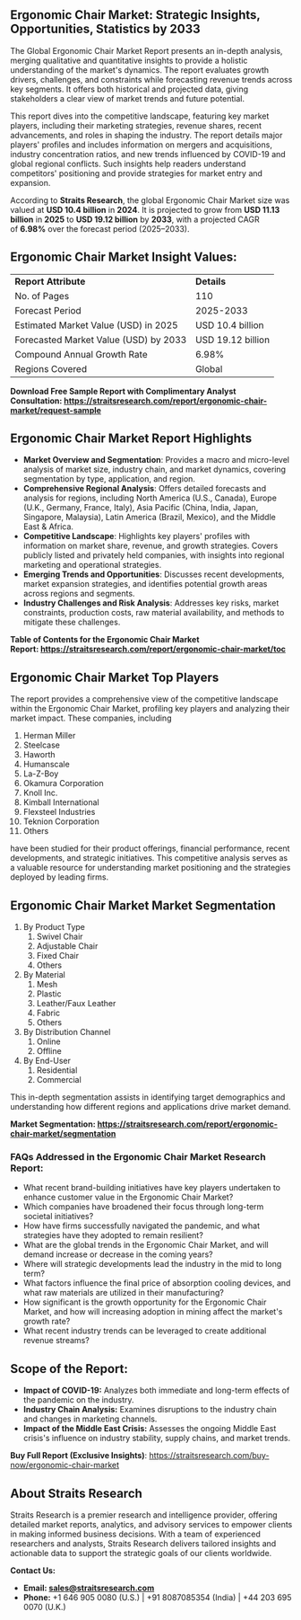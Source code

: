 <p>&nbsp;</p>
<h2>Ergonomic Chair Market: Strategic Insights, Opportunities, Statistics by&nbsp;2033</h2>
<p>The Global Ergonomic Chair Market Report presents an in-depth analysis, merging qualitative and quantitative insights to provide a holistic understanding of the market's dynamics. The report evaluates growth drivers, challenges, and constraints while forecasting revenue trends across key segments. It offers both historical and projected data, giving stakeholders a clear view of market trends and future potential.</p>
<p>This report dives into the competitive landscape, featuring key market players, including their marketing strategies, revenue shares, recent advancements, and roles in shaping the industry. The report details major players' profiles and includes information on mergers and acquisitions, industry concentration ratios, and new trends influenced by COVID-19 and global regional conflicts. Such insights help readers understand competitors' positioning and provide strategies for market entry and expansion.</p>
<p>According to&nbsp;<strong>Straits Research</strong>, the global Ergonomic Chair Market size was valued at&nbsp;<strong>USD 10.4 billion</strong>&nbsp;in&nbsp;<strong>2024</strong>. It is projected&nbsp;to grow from&nbsp;<strong>USD 11.13 billion</strong>&nbsp;in&nbsp;<strong>2025</strong>&nbsp;to&nbsp;<strong>USD 19.12 billion</strong>&nbsp;by&nbsp;<strong>2033</strong>, with a projected CAGR of&nbsp;<strong>6.98%</strong>&nbsp;over the forecast period (2025&ndash;2033).</p>
<h2>Ergonomic Chair Market Insight Values:</h2>
<table>
<tbody>
<tr>
<td><strong>Report Attribute</strong></td>
<td><strong>Details</strong></td>
</tr>
<tr>
<td>No. of Pages</td>
<td>110</td>
</tr>
<tr>
<td>Forecast Period</td>
<td>2025-2033</td>
</tr>
<tr>
<td>Estimated Market Value (USD) in&nbsp;2025</td>
<td>USD 10.4 billion</td>
</tr>
<tr>
<td>Forecasted Market Value (USD) by 2033</td>
<td>USD 19.12 billion</td>
</tr>
<tr>
<td>Compound Annual Growth Rate</td>
<td>6.98%</td>
</tr>
<tr>
<td>Regions Covered</td>
<td>Global</td>
</tr>
</tbody>
</table>
<p><strong>Download Free Sample Report with&nbsp;Complimentary Analyst Consultation:&nbsp;<a href="https://straitsresearch.com/report/ergonomic-chair-market/request-sample">https://straitsresearch.com/report/ergonomic-chair-market/request-sample</a></strong></p>
<h2>Ergonomic Chair Market Report Highlights</h2>
<ul>
<li><strong>Market Overview and Segmentation</strong>: Provides a macro and micro-level analysis of market size, industry chain, and market dynamics, covering segmentation by type, application, and region.</li>
<li><strong>Comprehensive Regional Analysis</strong>: Offers detailed forecasts and analysis for regions, including North America (U.S., Canada), Europe (U.K., Germany, France, Italy), Asia Pacific (China, India, Japan, Singapore, Malaysia), Latin America (Brazil, Mexico), and the Middle East &amp; Africa.</li>
<li><strong>Competitive Landscape</strong>: Highlights key players' profiles with information on market share, revenue, and growth strategies. Covers publicly listed and privately held companies, with insights into regional marketing and operational strategies.</li>
<li><strong>Emerging Trends and Opportunities</strong>: Discusses recent developments, market expansion strategies, and identifies potential growth areas across regions and segments.</li>
<li><strong>Industry Challenges and Risk Analysis</strong>: Addresses key risks, market constraints, production costs, raw material availability, and methods to mitigate these challenges.</li>
</ul>
<p><strong>Table of Contents for the Ergonomic Chair Market Report:&nbsp;<a href="https://straitsresearch.com/report/ergonomic-chair-market/toc">https://straitsresearch.com/report/ergonomic-chair-market/toc</a></strong></p>
<h2>Ergonomic Chair Market Top Players</h2>
<p>The report provides a comprehensive view of the competitive landscape within the Ergonomic Chair Market, profiling key players and analyzing their market impact. These companies, including&nbsp;</p>
<ol>
<li><a>Herman Miller</a></li>
<li>Steelcase</li>
<li>Haworth</li>
<li>Humanscale</li>
<li>La-Z-Boy</li>
<li>Okamura Corporation</li>
<li>Knoll Inc.</li>
<li>Kimball International</li>
<li>Flexsteel Industries</li>
<li>Teknion Corporation</li>
<li>Others</li>
</ol>
<p>have been studied for their product offerings, financial performance, recent developments, and strategic initiatives. This competitive analysis serves as a valuable resource for understanding market positioning and the strategies deployed by leading firms.</p>
<h2>Ergonomic Chair Market Market Segmentation</h2>
<ol>
<li>By Product Type
<ol>
<li>Swivel Chair</li>
<li>Adjustable Chair</li>
<li>Fixed Chair</li>
<li>Others</li>
</ol>
</li>
<li>By Material
<ol>
<li>Mesh</li>
<li>Plastic</li>
<li>Leather/Faux Leather</li>
<li>Fabric</li>
<li>Others</li>
</ol>
</li>
<li>By Distribution Channel
<ol>
<li>Online</li>
<li>Offline</li>
</ol>
</li>
<li>By End-User
<ol>
<li>Residential</li>
<li>Commercial</li>
</ol>
</li>
</ol>
<p>This in-depth segmentation assists in identifying target demographics and understanding how different regions and applications drive market demand.</p>
<p><strong>Market Segmentation:&nbsp;<a href="https://straitsresearch.com/report/ergonomic-chair-market/segmentation">https://straitsresearch.com/report/ergonomic-chair-market/segmentation</a></strong></p>
<h3>FAQs Addressed in the Ergonomic Chair Market Research Report:</h3>
<ul>
<li>What recent brand-building initiatives have key players undertaken to enhance customer value in the Ergonomic Chair Market?</li>
<li>Which companies have broadened their focus through long-term societal initiatives?</li>
<li>How have firms successfully navigated the pandemic, and what strategies have they adopted to remain resilient?</li>
<li>What are the global trends in the Ergonomic Chair Market, and will demand increase or decrease in the coming years?</li>
<li>Where will strategic developments lead the industry in the mid to long term?</li>
<li>What factors influence the final price of absorption cooling devices, and what raw materials are utilized in their manufacturing?</li>
<li>How significant is the growth opportunity for the Ergonomic Chair Market, and how will increasing adoption in mining affect the market's growth rate?</li>
<li>What recent industry trends can be leveraged to create additional revenue streams?</li>
</ul>
<h2>Scope of the Report:</h2>
<ul>
<li><strong>Impact of COVID-19:</strong>&nbsp;Analyzes both immediate and long-term effects of the pandemic on the industry.</li>
<li><strong>Industry Chain Analysis:</strong>&nbsp;Examines disruptions to the industry chain and changes in marketing channels.</li>
<li><strong>Impact of the Middle East Crisis:</strong>&nbsp;Assesses the ongoing Middle East crisis's influence on industry stability, supply chains, and market trends.</li>
</ul>
<p><strong>Buy Full Report (Exclusive Insights)</strong>:&nbsp;<a href="https://straitsresearch.com/buy-now/ergonomic-chair-market">https://straitsresearch.com/buy-now/ergonomic-chair-market</a></p>
<h2>About Straits Research</h2>
<p>Straits Research is a premier research and intelligence provider, offering detailed market reports, analytics, and advisory services to empower clients in making informed business decisions. With a team of experienced researchers and analysts, Straits Research delivers tailored insights and actionable data to support the strategic goals of our clients worldwide.</p>
<p><strong>Contact Us:</strong></p>
<ul>
<li><strong>Email:&nbsp;<a href="sales@straitsresearch.com">sales@straitsresearch.com</a></strong></li>
<li><strong>Phone:</strong>&nbsp;+1 646 905 0080 (U.S.) | +91 8087085354 (India) | +44 203 695 0070 (U.K.)</li>
</ul>
<p>&nbsp;</p>
